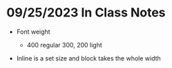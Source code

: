 # 09/25/2023 In Class Notes 

- Font weight 
    - 400 regular 300, 200 light

- Inline is a set size and block takes the whole width 
